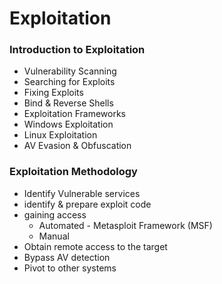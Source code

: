# Exploitation
### Introduction to Exploitation
- Vulnerability Scanning
- Searching for Exploits
- Fixing Exploits
- Bind & Reverse Shells
- Exploitation Frameworks
- Windows Exploitation 
- Linux Exploitation
- AV Evasion & Obfuscation

### Exploitation Methodology
- Identify Vulnerable services
- identify & prepare exploit code
- gaining access
	- Automated - Metasploit Framework (MSF)
	- Manual
- Obtain remote access to the target
- Bypass AV detection
- Pivot to other systems
